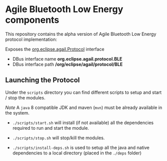 <!--
# Copyright (C) 2017 Create-Net / FBK.
# All rights reserved. This program and the accompanying materials
# are made available under the terms of the Eclipse Public License v1.0
# which accompanies this distribution, and is available at
# http://www.eclipse.org/legal/epl-v10.html
# 
# Contributors:
#     Create-Net / FBK - initial API and implementation
-->

Agile Bluetooth Low Energy components
===

This repository contains the alpha version of Agile Bluetooth Low Energy protocol implementation:


Exposes the [org.eclipse.agail.Protocol](http://agile-iot.github.io/agile-api-spec/docs/html/api.html#iot_agile_Protocol) interface

- DBus interface name **org.eclipse.agail.protocol.BLE**
- DBus interface path **/org/eclipse/agail/protocol/BLE**

Launching the Protocol
---

Under the `scripts` directory you can find different scripts to setup and start / stop the modules.

*Note* A `java` 8 compatible JDK and maven (`mvn`) must be already available in the system.

- `./scripts/start.sh` will install (if not available) all the dependencies required to run and start the module.

- `./scripts/stop.sh` will stop/kill the modules.

-  `./scripts/install-deps.sh` is used to setup all the java and native dependencies to a local directory (placed in the `./deps` folder)
